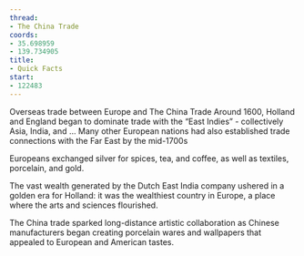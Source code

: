 ```yaml
---
thread:
- The China Trade
coords:
- 35.698959
- 139.734905
title:
- Quick Facts
start:
- 122483
---
```


Overseas trade between Europe and The China Trade Around 1600, Holland and England began to dominate trade with the “East Indies” - collectively Asia, India, and … Many other European nations had also established trade connections with the Far East by the mid-1700s


Europeans exchanged silver for spices, tea, and coffee, as well as textiles, porcelain, and gold.


The vast wealth generated by the Dutch East India company ushered in a golden era for Holland: it was the wealthiest country in Europe, a place where the arts and sciences flourished.


The China trade sparked long-distance artistic collaboration as Chinese manufacturers began creating porcelain wares and wallpapers that appealed to European and American tastes.
